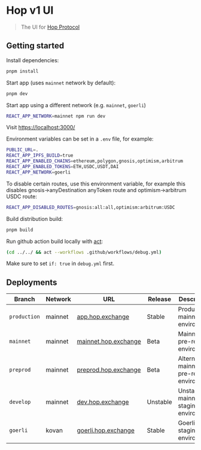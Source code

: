 # Hop v1 UI

> The UI for [Hop Protocol](https://hop.exchange/)

## Getting started

Install dependencies:

```sh
pnpm install
```

Start app (uses `mainnet` network by default):

```sh
pnpm dev
```

Start app using a different network (e.g. `mainnet`, `goerli`)

```sh
REACT_APP_NETWORK=mainnet npm run dev
```

Visit [https://localhost:3000/](https://localhost:3000/)

Environment variables can be set in a `.env` file, for example:

```sh
PUBLIC_URL=.
REACT_APP_IPFS_BUILD=true
REACT_APP_ENABLED_CHAINS=ethereum,polygon,gnosis,optimism,arbitrum
REACT_APP_ENABLED_TOKENS=ETH,USDC,USDT,DAI
REACT_APP_NETWORK=goerli
```

To disable certain routes, use this environment variable, for example this disables gnosis→anyDestination anyToken route and optimism→arbitrum USDC route:

```sh
REACT_APP_DISABLED_ROUTES=gnosis:all:all,optimism:arbitrum:USDC
```

Build distribution build:

```sh
pnpm build
```

Run github action build locally with [act](https://github.com/nektos/act):

```sh
(cd ../../ && act --workflows .github/workflows/debug.yml)
```

Make sure to set `if: true` in `debug.yml` first.

## Deployments

| Branch       | Network | URL                                                  | Release  | Description                                 |
| ------------ | ------- | ---------------------------------------------------- | -------- | ------------------------------------------- |
| `production` | mainnet | [app.hop.exchange](https://app.hop.exchange)         | Stable   | Production mainnet environment              |
| `mainnet`    | mainnet | [mainnet.hop.exchange](https://mainnet.hop.exchange) | Beta     | Mainnet pre-release environment             |
| `preprod`    | mainnet | [preprod.hop.exchange](https://preprod.hop.exchange) | Beta     | Alternative mainnet pre-release environment |
| `develop`    | mainnet | [dev.hop.exchange](https://dev.hop.exchange)         | Unstable | Unstable mainnet staging environment        |
| `goerli`     | kovan   | [goerli.hop.exchange](https://goerli.hop.exchange)   | Stable   | Goerli staging environment                  |
